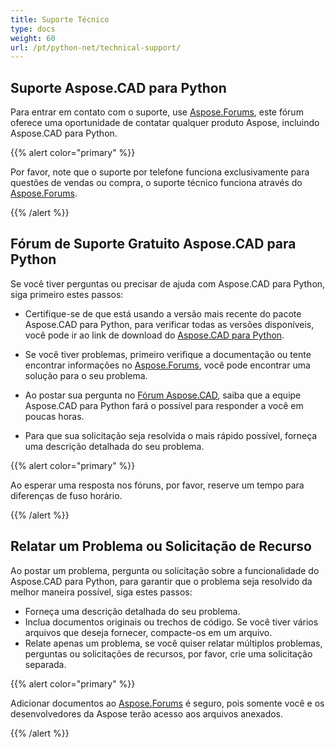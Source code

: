 ```yaml
---
title: Suporte Técnico
type: docs
weight: 60
url: /pt/python-net/technical-support/
---
```


## **Suporte Aspose.CAD para Python**

Para entrar em contato com o suporte, use [Aspose.Forums](https://forum.aspose.com/c/cad/19), este fórum oferece uma oportunidade de contatar qualquer produto Aspose, incluindo Aspose.CAD para Python.

{{% alert color="primary" %}} 

Por favor, note que o suporte por telefone funciona exclusivamente para questões de vendas ou compra, o suporte técnico funciona através do [Aspose.Forums](https://forum.aspose.com/c/cad/19).

{{% /alert %}}

## **Fórum de Suporte Gratuito Aspose.CAD para Python**

Se você tiver perguntas ou precisar de ajuda com Aspose.CAD para Python, siga primeiro estes passos:

- Certifique-se de que está usando a versão mais recente do pacote Aspose.CAD para Python, para verificar todas as versões disponíveis, você pode ir ao link de download do [Aspose.CAD para Python](https://pypi.org/project/aspose-cad/).

- Se você tiver problemas, primeiro verifique a documentação ou tente encontrar informações no [Aspose.Forums](https://forum.aspose.com/c/cad/19), você pode encontrar uma solução para o seu problema.
- Ao postar sua pergunta no [Fórum Aspose.CAD](https://forum.aspose.com/c/cad/19), saiba que a equipe Aspose.CAD para Python fará o possível para responder a você em poucas horas.
- Para que sua solicitação seja resolvida o mais rápido possível, forneça uma descrição detalhada do seu problema.

{{% alert color="primary" %}}

Ao esperar uma resposta nos fóruns, por favor, reserve um tempo para diferenças de fuso horário.

{{% /alert %}}

## **Relatar um Problema ou Solicitação de Recurso**

Ao postar um problema, pergunta ou solicitação sobre a funcionalidade do Aspose.CAD para Python, para garantir que o problema seja resolvido da melhor maneira possível, siga estes passos:

- Forneça uma descrição detalhada do seu problema.
- Inclua documentos originais ou trechos de código. Se você tiver vários arquivos que deseja fornecer, compacte-os em um arquivo.
- Relate apenas um problema, se você quiser relatar múltiplos problemas, perguntas ou solicitações de recursos, por favor, crie uma solicitação separada.

{{% alert color="primary" %}}

Adicionar documentos ao [Aspose.Forums](https://forum.aspose.com/c/cad/19) é seguro, pois somente você e os desenvolvedores da Aspose terão acesso aos arquivos anexados.

{{% /alert %}}

